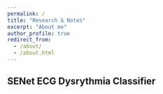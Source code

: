 ```yaml
---
permalink: /
title: "Research & Notes"
excerpt: "About me"
author_profile: true
redirect_from: 
  - /about/
  - /about.html
---
```

## SENet ECG Dysrythmia Classifier
